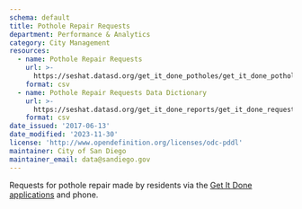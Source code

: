```yaml
---
schema: default
title: Pothole Repair Requests
department: Performance & Analytics
category: City Management
resources:
  - name: Pothole Repair Requests
    url: >-
      https://seshat.datasd.org/get_it_done_potholes/get_it_done_pothole_requests_datasd.csv
    format: csv
  - name: Pothole Repair Requests Data Dictionary
    url: >-
      https://seshat.datasd.org/get_it_done_reports/get_it_done_requests_dictionary_datasd.csv
    format: csv
date_issued: '2017-06-13'
date_modified: '2023-11-30'
license: 'http://www.opendefinition.org/licenses/odc-pddl'
maintainer: City of San Diego
maintainer_email: data@sandiego.gov
---
```

Requests for pothole repair made by residents via the
<a href="https://www.sandiego.gov/get-it-done" target="_blank" rel="noopener">
Get It Done applications</a> and phone.
